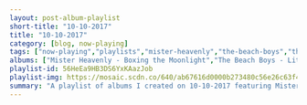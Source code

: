 ```yaml
---
layout: post-album-playlist
short-title: "10-10-2017"
title: "10-10-2017"
category: [blog, now-playing]
tags: ["now-playing","playlists","mister-heavenly","the-beach-boys","the-beach-boys","saint-petersburg-radio-and-tv-symphony-orchestra,-stanislav-gorkovenko","pokey-lafarge","cults","various-artists","marilyn-manson","primus","four-tet","various-artists","various-artists","the-monks","langhorne-slim","ladysmith-black-mambazo"]
albums: ["Mister Heavenly - Boxing the Moonlight","The Beach Boys - Little Deuce Coupe (Mono & Stereo)","The Beach Boys - Surfer Girl (Mono & Stereo)","Saint Petersburg Radio and TV Symphony Orchestra, Stanislav Gorkovenko - Carnival of the Animals","Pokey LaFarge - Manic Revelations","Cults - Offering","Various Artists - The New Monday","Marilyn Manson - Heaven Upside Down","Primus - The Desaturating Seven","Four Tet - New Energy","Various Artists - Seven Days","Various Artists - Wide Open","The Monks - Black Monk Time","Langhorne Slim - Life Is Confusing EP","Ladysmith Black Mambazo - Best Of Ladysmith Black Mambazo"]
playlist-id: 56HeEa9HB3DS6YxKAazJob
playlist-img: https://mosaic.scdn.co/640/ab67616d0000b273480c56e26c63f414eaaa6266ab67616d0000b2738cd0c48c393a1fdae62a68a8ab67616d0000b273e39366b0a2fd0fac304e197dab67616d0000b273fa4b1c3f7c42c7d8d202d5c3
summary: "A playlist of albums I created on 10-10-2017 featuring Mister Heavenly, The Beach Boys, The Beach Boys, Saint Petersburg Radio and TV Symphony Orchestra, Stanislav Gorkovenko, Pokey LaFarge, Cults, Various Artists, Marilyn Manson, Primus, Four Tet, Various Artists, Various Artists, The Monks, Langhorne Slim, and Ladysmith Black Mambazo"
---
```

